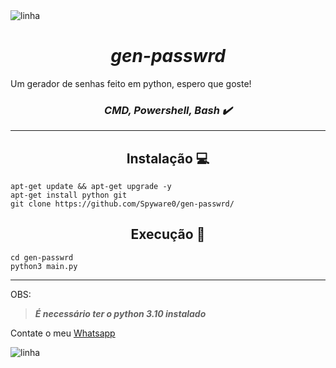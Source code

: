 <img src="https://camo.githubusercontent.com/71b837571c48af3aa60a73dbc9d5936aa359d78efbfa8a6743cbbbc16b80ef4d/68747470733a2f2f63646e2e646973636f72646170702e636f6d2f6174746163686d656e74732f3830353930323039333930363630383138362f3830353931333937323533353539303932322f74656e6f722e676966" alt="linha"/>

<h1 align="center"><strong><i>gen-passwrd</strong></i></h1>

Um gerador de senhas feito em python, espero que goste!

<h3 align="center"><i>CMD, Powershell, Bash ✔️</i></h3>

---

<h2 align="center"><strong>Instalação 💻</strong></h2>

```shell script
apt-get update && apt-get upgrade -y
apt-get install python git
git clone https://github.com/Spyware0/gen-passwrd/
```

<h2 align="center"><strong>Execução 📂</strong></h2>

```shell script
cd gen-passwrd
python3 main.py
```

---
OBS:
>  ***É necessário ter o python 3.10 instalado***

Contate o meu [Whatsapp](http://wa.me/559885267746)

<img src="https://camo.githubusercontent.com/71b837571c48af3aa60a73dbc9d5936aa359d78efbfa8a6743cbbbc16b80ef4d/68747470733a2f2f63646e2e646973636f72646170702e636f6d2f6174746163686d656e74732f3830353930323039333930363630383138362f3830353931333937323533353539303932322f74656e6f722e676966" alt="linha"/>
